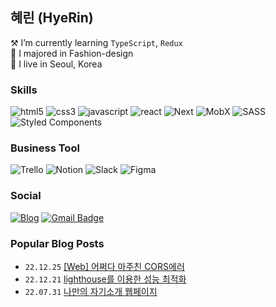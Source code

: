 ## 혜린 (HyeRin)

⚒️ I’m currently learning `TypeScript`, `Redux`<br />
👠 I majored in Fashion-design<br />
🏡 I live in Seoul, Korea

### Skills

![html5](https://img.shields.io/badge/html5-%23E34F26.svg?style=flat-square&logo=html5&logoColor=white)
![css3](https://img.shields.io/badge/css3-%231572B6.svg?style=flat-square&logo=css3&logoColor=white)
![javascript](https://img.shields.io/badge/JavaScript-%23323330.svg?style=flat-square&logo=javascript&logoColor=%23F7DF1E)
![react](https://img.shields.io/badge/React-20232A?style=flat-square&logo=react&logoColor=61DAFB)
![Next](https://img.shields.io/badge/Next.js-000000?style=flat-square&logo=nextdotjs&logoColor=white)
![MobX](https://img.shields.io/badge/MobX-FF9955.svg?style=flat-square&logo=MobX&logoColor=white)
![SASS](https://img.shields.io/badge/Sass-CC6699?style=flat-square&logo=sass&logoColor=white)
![Styled Components](https://img.shields.io/badge/styled--components-DB7093?style=flat-square&logo=styled-components&logoColor=white)

### Business Tool

![Trello](https://img.shields.io/badge/Trello-0052CC?style=flat-square&logo=trello&logoColor=white)
![Notion](https://img.shields.io/badge/Notion-000000?style=flat-square&logo=notion&logoColor=white)
![Slack](https://img.shields.io/badge/Slack-4A154B?style=flat-square&logo=slack&logoColor=white)
![Figma](https://img.shields.io/badge/Figma-F24E1E?style=flat-square&logo=figma&logoColor=white)

### Social

<a href="https://velog.io/@hye_rin">![Blog](https://img.shields.io/badge/Tech%20Blog-11B48A?style=flat-square&logo=Vimeo&logoColor=white&link=https://velog.io/@hye_rin)</a>
[![Gmail Badge](https://img.shields.io/badge/Gmail-EA4335?style=flat-square&logo=Gmail&logoColor=white)](mailto:candy980426@gmail.com)
<br />

### Popular Blog Posts

- `22.12.25` <a href="https://velog.io/@hye_rin/Web-%EC%96%B4%EC%A9%8C%EB%8B%A4-%EB%A7%88%EC%A3%BC%EC%B9%9C-CORS%EC%97%90%EB%9F%AC">[Web] 어쩌다 마주친 CORS에러</a>
- `22.12.21` <a href="https://velog.io/@hye_rin/lighthouse%EB%A5%BC-%EC%9D%B4%EC%9A%A9%ED%95%9C-%EC%84%B1%EB%8A%A5-%EC%B5%9C%EC%A0%81%ED%99%94">lighthouse를 이용한 성능 최적화</a>
- `22.07.31` <a href="https://velog.io/@hye_rin/%EB%82%98%EB%A7%8C%EC%9D%98-%EC%9E%90%EA%B8%B0%EC%86%8C%EA%B0%9C-%EC%9B%B9%ED%8E%98%EC%9D%B4%EC%A7%80">나만의 자기소개 웹페이지</a>
